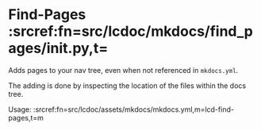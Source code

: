 # Find-Pages :srcref:fn=src/lcdoc/mkdocs/find_pages/__init__.py,t=

Adds pages to your nav tree, even when not referenced in `mkdocs.yml`.

The adding is done by inspecting the location of the files within the docs tree.


Usage: :srcref:fn=src/lcdoc/assets/mkdocs/mkdocs.yml,m=lcd-find-pages,t=m

